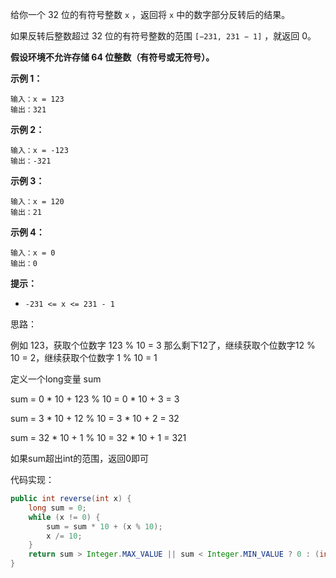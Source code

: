 给你一个 32 位的有符号整数 `x` ，返回将 `x` 中的数字部分反转后的结果。

如果反转后整数超过 32 位的有符号整数的范围 `[−231, 231 − 1]` ，就返回 0。

**假设环境不允许存储 64 位整数（有符号或无符号）。**

**示例 1：**

```
输入：x = 123
输出：321
```

**示例 2：**

```
输入：x = -123
输出：-321
```

**示例 3：**

```
输入：x = 120
输出：21
```

**示例 4：**

```
输入：x = 0
输出：0
```

**提示：**

- `-231 <= x <= 231 - 1`

思路：

例如 123，获取个位数字 123 % 10 = 3  那么剩下12了，继续获取个位数字12 % 10 = 2，继续获取个位数字 1 % 10 = 1

定义一个long变量 sum

sum = 0 * 10 + 123 % 10 = 0 * 10 + 3 = 3

sum = 3 * 10 + 12 % 10 = 3 * 10 + 2 = 32

sum = 32 * 10 + 1 % 10 = 32 * 10 + 1 = 321

如果sum超出int的范围，返回0即可

代码实现：

```java
public int reverse(int x) {
    long sum = 0;
    while (x != 0) {
        sum = sum * 10 + (x % 10);
        x /= 10;
    }
    return sum > Integer.MAX_VALUE || sum < Integer.MIN_VALUE ? 0 : (int)sum;
}
```